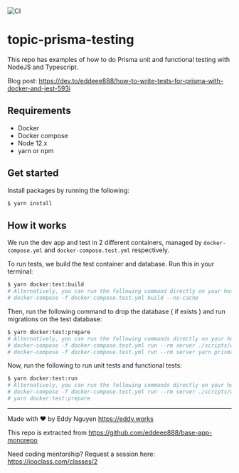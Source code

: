 ![CI](https://github.com/eddeee888/topic-prisma-testing/workflows/CI/badge.svg)

# topic-prisma-testing

This repo has examples of how to do Prisma unit and functional testing with NodeJS and Typescript.

Blog post: https://dev.to/eddeee888/how-to-write-tests-for-prisma-with-docker-and-jest-593i

## Requirements

- Docker
- Docker compose
- Node 12.x
- yarn or npm

## Get started

Install packages by running the following:

```bash
$ yarn install
```

## How it works

We run the dev app and test in 2 different containers, managed by `docker-compose.yml` and `docker-compose.test.yml` respectively.

To run tests, we build the test container and database. Run this in your terminal:

```bash
$ yarn docker:test:build
# Alternatively, you can run the following command directly on your host terminal:
# docker-compose -f docker-compose.test.yml build --no-cache
```

Then, run the following command to drop the database ( if exists ) and run migrations on the test database:

```bash
$ yarn docker:test:prepare
# Alternatively, you can run the following commands directly on your host terminal:
# docker-compose -f docker-compose.test.yml run --rm server ./scripts/wait-for-it.sh database:3306 -- yarn ts-node src/prisma/reset.ts
# docker-compose -f docker-compose.test.yml run --rm server yarn prisma:up
```

Now, run the following to run unit tests and functional tests:

```bash
$ yarn docker:test:run
# Alternatively, you can run the following commands directly on your host terminal:
# docker-compose -f docker-compose.test.yml run --rm server ./scripts/wait-for-it.sh database:3306 -- yarn test
# yarn docker:test:prepare
```

---

Made with ❤️ by Eddy Nguyen
https://eddy.works

This repo is extracted from https://github.com/eddeee888/base-app-monorepo

Need coding mentorship? Request a session here: https://jooclass.com/classes/2
